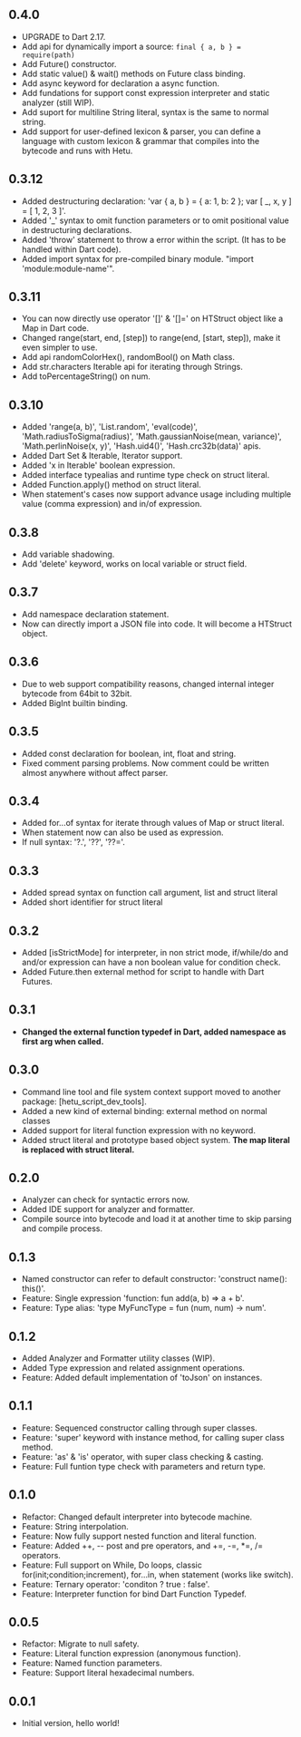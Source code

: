 ## 0.4.0

- UPGRADE to Dart 2.17.
- Add api for dynamically import a source: `final { a, b } = require(path)`
- Add Future() constructor.
- Add static value() & wait() methods on Future class binding.
- Add async keyword for declaration a async function.
- Add fundations for support const expression interpreter and static analyzer (still WIP).
- Add suport for multiline String literal, syntax is the same to normal string.
- Add support for user-defined lexicon & parser, you can define a language with
  custom lexicon & grammar that compiles into the bytecode and runs with Hetu.

## 0.3.12

- Added destructuring declaration: 'var { a, b } = { a: 1, b: 2 }; var [ _, x, y ] = [ 1, 2, 3 ]'.
- Added '\_' syntax to omit function parameters or to omit positional value in destructuring declarations.
- Added 'throw' statement to throw a error within the script. (It has to be handled within Dart code).
- Added import syntax for pre-compiled binary module. "import 'module:module-name'".

## 0.3.11

- You can now directly use operator '[]' & '[]=' on HTStruct object like a Map in Dart code.
- Changed range(start, end, [step]) to range(end, [start, step]), make it even simpler to use.
- Add api randomColorHex(), randomBool() on Math class.
- Add str.characters Iterable api for iterating through Strings.
- Add toPercentageString() on num.

## 0.3.10

- Added 'range(a, b)', 'List.random', 'eval(code)', 'Math.radiusToSigma(radius)', 'Math.gaussianNoise(mean, variance)', 'Math.perlinNoise(x, y)', 'Hash.uid4()', 'Hash.crc32b(data)' apis.
- Added Dart Set & Iterable, Iterator support.
- Added 'x in Iterable' boolean expression.
- Added interface typealias and runtime type check on struct literal.
- Added Function.apply() method on struct literal.
- When statement's cases now support advance usage including multiple value (comma expression) and in/of expression.

## 0.3.8

- Add variable shadowing.
- Add 'delete' keyword, works on local variable or struct field.

## 0.3.7

- Add namespace declaration statement.
- Now can directly import a JSON file into code. It will become a HTStruct object.

## 0.3.6

- Due to web support compatibility reasons, changed internal integer bytecode from 64bit to 32bit.
- Added BigInt builtin binding.

## 0.3.5

- Added const declaration for boolean, int, float and string.
- Fixed comment parsing problems. Now comment could be written almost anywhere without affect parser.

## 0.3.4

- Added for...of syntax for iterate through values of Map or struct literal.
- When statement now can also be used as expression.
- If null syntax: '?.', '??', '??='.

## 0.3.3

- Added spread syntax on function call argument, list and struct literal
- Added short identifier for struct literal

## 0.3.2

- Added [isStrictMode] for interpreter, in non strict mode, if/while/do and and/or expression can have a non boolean value for condition check.
- Added Future.then external method for script to handle with Dart Futures.

## 0.3.1

- **Changed the external function typedef in Dart, added namespace as first arg when called.**

## 0.3.0

- Command line tool and file system context support moved to another package: [hetu_script_dev_tools].
- Added a new kind of external binding: external method on normal classes
- Added support for literal function expression with no keyword.
- Added struct literal and prototype based object system. **The map literal is replaced with struct literal.**

## 0.2.0

- Analyzer can check for syntactic errors now.
- Added IDE support for analyzer and formatter.
- Compile source into bytecode and load it at another time to skip parsing and compile process.

## 0.1.3

- Named constructor can refer to default constructor: 'construct name(): this()'.
- Feature: Single expression 'function: fun add(a, b) => a + b'.
- Feature: Type alias: 'type MyFuncType = fun (num, num) -> num'.

## 0.1.2

- Added Analyzer and Formatter utility classes (WIP).
- Added Type expression and related assignment operations.
- Feature: Added default implementation of 'toJson' on instances.

## 0.1.1

- Feature: Sequenced constructor calling through super classes.
- Feature: 'super' keyword with instance method, for calling super class method.
- Feature: 'as' & 'is' operator, with super class checking & casting.
- Feature: Full funtion type check with parameters and return type.

## 0.1.0

- Refactor: Changed default interpreter into bytecode machine.
- Feature: String interpolation.
- Feature: Now fully support nested function and literal function.
- Feature: Added ++, -- post and pre operators, and +=, -=, \*=, /= operators.
- Feature: Full support on While, Do loops, classic for(init;condition;increment), for...in, when statement (works like switch).
- Feature: Ternary operator: 'conditon ? true : false'.
- Feature: Interpreter function for bind Dart Function Typedef.

## 0.0.5

- Refactor: Migrate to null safety.
- Feature: Literal function expression (anonymous function).
- Feature: Named function parameters.
- Feature: Support literal hexadecimal numbers.

## 0.0.1

- Initial version, hello world!
